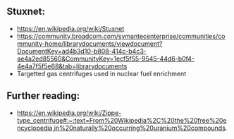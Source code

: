 ## Stuxnet:
- https://en.wikipedia.org/wiki/Stuxnet
- https://community.broadcom.com/symantecenterprise/communities/community-home/librarydocuments/viewdocument?DocumentKey=ad4b3d10-b808-414c-b4c3-ae4a2ed85560&CommunityKey=1ecf5f55-9545-44d6-b0f4-4e4a7f5f5e68&tab=librarydocuments
- Targetted gas centrifuges used in nuclear fuel enrichment

## Further reading:
- https://en.wikipedia.org/wiki/Zippe-type_centrifuge#:~:text=From%20Wikipedia%2C%20the%20free%20encyclopedia,in%20naturally%20occurring%20uranium%20compounds.